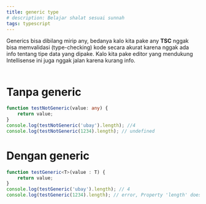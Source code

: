 ```yaml
---
title: generic type
# description: Belajar shalat sesuai sunnah
tags: typescript
---
```


Generics bisa dibilang mirip any, bedanya kalo kita pake any **TSC** nggak bisa memvalidasi
(type-checking) kode secara akurat karena nggak ada info tentang tipe data yang dipake.
Kalo kita pake editor yang mendukung Intellisense ini juga nggak jalan karena kurang info.
<br><br>

# Tanpa generic
```ts
function testNotGeneric(value: any) {
    return value;
}
console.log(testNotGeneric('ubay').length); //4
console.log(testNotGeneric(1234).length); // undefined
```

# Dengan generic
```ts
function testGeneric<T>(value : T) {
    return value;
}
console.log(testGeneric('ubay').length); // 4
console.log(testGeneric(1234).length); // error, Property 'length' does not exist on type '1234'
```